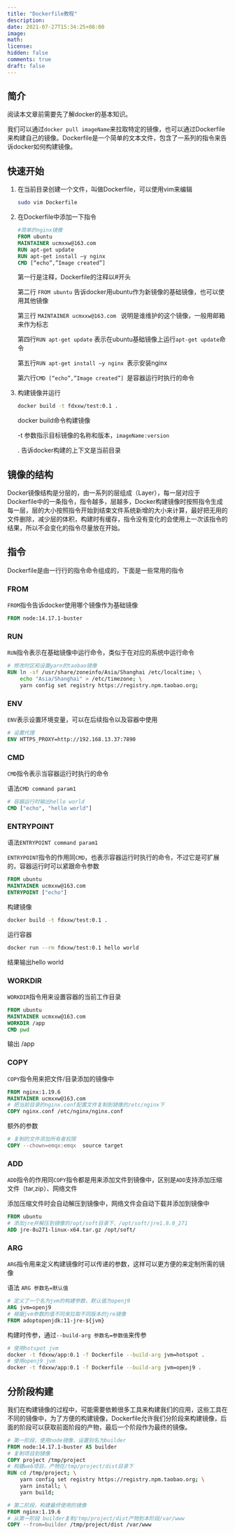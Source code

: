 ```yaml
---
title: "Dockerfile教程"
description: 
date: 2021-07-27T15:34:25+08:00
image: 
math: 
license: 
hidden: false
comments: true
draft: false
---
```


## 简介

阅读本文章前需要先了解docker的基本知识。

我们可以通过`docker pull imageName`来拉取特定的镜像，也可以通过Dockerfile来构建自己的镜像。Dockerfile是一个简单的文本文件，包含了一系列的指令来告诉docker如何构建镜像。

## 快速开始

1. 在当前目录创建一个文件，叫做Dockerfile，可以使用vim来编辑

   ```bash
   sudo vim Dockerfile
   ```

   

2. 在Dockerfile中添加一下指令

   ```dockerfile
   #简单的nginx镜像
   FROM ubuntu 
   MAINTAINER ucmxxw@163.com 
   RUN apt-get update 
   RUN apt-get install –y nginx 
   CMD [“echo”,”Image created”] 
   ```

   第一行是注释，Dockerfile的注释以#开头

   第二行 `FROM ubuntu` 告诉docker用ubuntu作为新镜像的基础镜像，也可以使用其他镜像

   第三行 `MAINTAINER ucmxxw@163.com ` 说明是谁维护的这个镜像，一般用邮箱来作为标志

   第四行`RUN apt-get update` 表示在ubuntu基础镜像上运行`apt-get update`命令

   第五行`RUN apt-get install –y nginx `表示安装nginx

   第六行`CMD [“echo”,”Image created”] `是容器运行时执行的命令

3. 构建镜像并运行

   ```bash
   docker build -t fdxxw/test:0.1 .
   ```

   docker build命令构建镜像

   -t 参数指示目标镜像的名称和版本，`imageName:version`

   . 告诉docker构建的上下文是当前目录

## 镜像的结构

Docker镜像结构是分层的，由一系列的层组成（Layer），每一层对应于Dockerfile中的一条指令，指令越多，层越多，Docker构建镜像时按照指令生成每一层，层的大小按照指令开始到结束文件系统新增的大小来计算，最好把无用的文件删除，减少层的体积，构建时有缓存，指令没有变化的会使用上一次该指令的结果，所以不会变化的指令尽量放在开始。

## 指令

Dockerfile是由一行行的指令命令组成的，下面是一些常用的指令

### FROM

`FROM`指令告诉docker使用哪个镜像作为基础镜像

```dockerfile
FROM node:14.17.1-buster
```

### RUN

`RUN`指令表示在基础镜像中运行命令，类似于在对应的系统中运行命令

```dockerfile
# 修改时区和设置yarn的taobao镜像
RUN ln -sf /usr/share/zoneinfo/Asia/Shanghai /etc/localtime; \
    echo "Asia/Shanghai" > /etc/timezone; \
    yarn config set registry https://registry.npm.taobao.org;
```

### ENV

`ENV`表示设置环境变量，可以在后续指令以及容器中使用

```dockerfile
# 设置代理
ENV HTTPS_PROXY=http://192.168.13.37:7890
```

### CMD

`CMD`指令表示当容器运行时执行的命令

语法`CMD command param1 `

```dockerfile
# 容器运行时输出hello world
CMD ["echo", "hello world"]
```

### ENTRYPOINT

语法`ENTRYPOINT command param1 `

`ENTRYPOINT`指令的作用同`CMD`，也表示容器运行时执行的命令，不过它是可扩展的，容器运行时可以紧跟命令参数

```dockerfile
FROM ubuntu
MAINTAINER ucmxxw@163.com
ENTRYPOINT ["echo"]
```

构建镜像

```bash
docker build -t fdxxw/test:0.1 .
```

运行容器

```bash
docker run --rm fdxxw/test:0.1 hello world
```

结果输出hello world

### WORKDIR

`WORKDIR`指令用来设置容器的当前工作目录

```dockerfile
FROM ubuntu
MAINTAINER ucmxxw@163.com
WORKDIR /app
CMD pwd
```

输出 /app

### COPY

`COPY`指令用来把文件/目录添加的镜像中

```dockerfile
FROM nginx:1.19.6
MAINTAINER ucmxxw@163.com
# 把当前目录的nginx.conf配置文件复制到镜像的/etc/nginx下
COPY nginx.conf /etc/nginx/nginx.conf
```

额外的参数

```dockerfile
# 复制的文件添加所有者权限
COPY --chown=emqx:emqx  source target
```

### ADD

`ADD`指令的作用同`COPY`指令都是用来添加文件到镜像中，区别是`ADD`支持添加压缩文件（tar,zip）、网络文件

添加压缩文件时会自动解压到镜像中，网络文件会自动下载并添加到镜像中

```dockerfile
FROM ubuntu
# 添加jre并解压到镜像的/opt/soft目录下，/opt/soft/jre1.8.0_271
ADD jre-8u271-linux-x64.tar.gz /opt/soft/
```



### ARG

`ARG`指令用来定义构建镜像时可以传递的参数，这样可以更方便的来定制所需的镜像

语法 `ARG 参数名=默认值`

```dockerfile
# 定义了一个名为jvm的构建参数，默认值为openj9
ARG jvm=openj9
# 根据jvm参数的值不同来拉取不同版本的jre镜像
FROM adoptopenjdk:11-jre-${jvm}
```

构建时传参，通过`--build-arg 参数名=参数值`来传参

```bash
# 使用hotspot jvm
docker -t fdxxw/app:0.1 -f Dockerfile --build-arg jvm=hotspot .
# 使用openj9 jvm
docker -t fdxxw/app:0.1 -f Dockerfile --build-arg jvm=openj9 .
```

## 分阶段构建

我们在构建镜像的过程中，可能需要依赖很多工具来构建我们的应用，这些工具在不同的镜像中，为了方便的构建镜像，Dockerfile允许我们分阶段来构建镜像，后面的阶段可以获取前面阶段的产物，最后一个阶段作为最终的镜像。

```dockerfile
# 第一阶段，使用node镜像，设置别名为builder
FROM node:14.17.1-buster AS builder
# 复制项目到镜像
COPY project /tmp/project
# 构建web项目，产物在/tmp/project/dist目录下
RUN cd /tmp/project; \
	yarn config set registry https://registry.npm.taobao.org; \
	yarn install; \
	yarn build;

# 第二阶段，构建最终使用的镜像
FROM nginx:1.19.6
# 从第一阶段 builder复制/tmp/project/dist产物到本阶段/var/www
COPY --from=builder /tmp/project/dist /var/www
```

